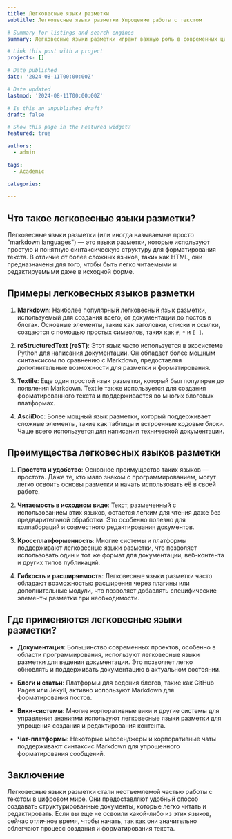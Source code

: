 ```yaml
---
title: Легковесные языки разметки
subtitle: Легковесные языки разметки Упрощение работы с текстом

# Summary for listings and search engines
summary: Легковесные языки разметки играют важную роль в современных цифровых коммуникациях и публикациях. Эти языки позволяют создавать структурированный текст с минимальным использованием тегов и команд, что делает их идеальными для быстрой разметки документов, написания документации, создания веб-страниц и даже ведения блогов. Давайте рассмотрим, что они собой представляют и почему они так популярны.

# Link this post with a project
projects: []

# Date published
date: '2024-08-11T00:00:00Z'

# Date updated
lastmod: '2024-08-11T00:00:00Z'

# Is this an unpublished draft?
draft: false

# Show this page in the Featured widget?
featured: true

authors:
  - admin

tags:
  - Academic

categories:
  
---
```


## Что такое легковесные языки разметки?

Легковесные языки разметки (или иногда называемые просто "markdown languages") — это языки разметки, которые используют простую и понятную синтаксическую структуру для форматирования текста. В отличие от более сложных языков, таких как HTML, они предназначены для того, чтобы быть легко читаемыми и редактируемыми даже в исходной форме.

## Примеры легковесных языков разметки

1. **Markdown**: Наиболее популярный легковесный язык разметки, используемый для создания всего, от документации до постов в блогах. Основные элементы, такие как заголовки, списки и ссылки, создаются с помощью простых символов, таких как `#`, `*` и `[ ]`.

2. **reStructuredText (reST)**: Этот язык часто используется в экосистеме Python для написания документации. Он обладает более мощным синтаксисом по сравнению с Markdown, предоставляя дополнительные возможности для разметки и форматирования.

3. **Textile**: Еще один простой язык разметки, который был популярен до появления Markdown. Textile также используется для создания форматированного текста и поддерживается во многих блоговых платформах.

4. **AsciiDoc**: Более мощный язык разметки, который поддерживает сложные элементы, такие как таблицы и встроенные кодовые блоки. Чаще всего используется для написания технической документации.

## Преимущества легковесных языков разметки

1. **Простота и удобство**: Основное преимущество таких языков — простота. Даже те, кто мало знаком с программированием, могут легко освоить основы разметки и начать использовать её в своей работе.

2. **Читаемость в исходном виде**: Текст, размеченный с использованием этих языков, остается легким для чтения даже без предварительной обработки. Это особенно полезно для коллабораций и совместного редактирования документов.

3. **Кроссплатформенность**: Многие системы и платформы поддерживают легковесные языки разметки, что позволяет использовать один и тот же формат для документации, веб-контента и других типов публикаций.

4. **Гибкость и расширяемость**: Легковесные языки разметки часто обладают возможностью расширения через плагины или дополнительные модули, что позволяет добавлять специфические элементы разметки при необходимости.

## Где применяются легковесные языки разметки?

- **Документация**: Большинство современных проектов, особенно в области программирования, используют легковесные языки разметки для ведения документации. Это позволяет легко обновлять и поддерживать документацию в актуальном состоянии.

- **Блоги и статьи**: Платформы для ведения блогов, такие как GitHub Pages или Jekyll, активно используют Markdown для форматирования постов.

- **Вики-системы**: Многие корпоративные вики и другие системы для управления знаниями используют легковесные языки разметки для упрощения создания и редактирования контента.

- **Чат-платформы**: Некоторые мессенджеры и корпоративные чаты поддерживают синтаксис Markdown для упрощенного форматирования сообщений.

## Заключение

Легковесные языки разметки стали неотъемлемой частью работы с текстом в цифровом мире. Они предоставляют удобный способ создавать структурированные документы, которые легко читать и редактировать. Если вы еще не освоили какой-либо из этих языков, сейчас отличное время, чтобы начать, так как они значительно облегчают процесс создания и форматирования текста.
